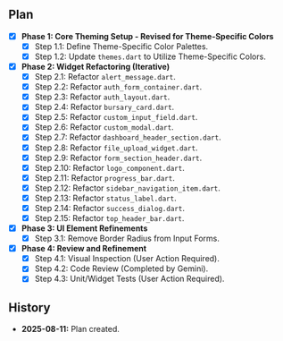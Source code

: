 ## Plan

- [x] **Phase 1: Core Theming Setup - Revised for Theme-Specific Colors**
    - [x] Step 1.1: Define Theme-Specific Color Palettes.
    - [x] Step 1.2: Update `themes.dart` to Utilize Theme-Specific Colors.
- [x] **Phase 2: Widget Refactoring (Iterative)**
    - [x] Step 2.1: Refactor `alert_message.dart`.
    - [x] Step 2.2: Refactor `auth_form_container.dart`.
    - [x] Step 2.3: Refactor `auth_layout.dart`.
    - [x] Step 2.4: Refactor `bursary_card.dart`.
    - [x] Step 2.5: Refactor `custom_input_field.dart`.
    - [x] Step 2.6: Refactor `custom_modal.dart`.
    - [x] Step 2.7: Refactor `dashboard_header_section.dart`.
    - [x] Step 2.8: Refactor `file_upload_widget.dart`.
    - [x] Step 2.9: Refactor `form_section_header.dart`.
    - [x] Step 2.10: Refactor `logo_component.dart`.
    - [x] Step 2.11: Refactor `progress_bar.dart`.
    - [x] Step 2.12: Refactor `sidebar_navigation_item.dart`.
    - [x] Step 2.13: Refactor `status_label.dart`.
    - [x] Step 2.14: Refactor `success_dialog.dart`.
    - [x] Step 2.15: Refactor `top_header_bar.dart`.
- [x] **Phase 3: UI Element Refinements**
    - [x] Step 3.1: Remove Border Radius from Input Forms.
- [x] **Phase 4: Review and Refinement**
    - [x] Step 4.1: Visual Inspection (User Action Required).
    - [x] Step 4.2: Code Review (Completed by Gemini).
    - [x] Step 4.3: Unit/Widget Tests (User Action Required).

## History

*   **2025-08-11:** Plan created.